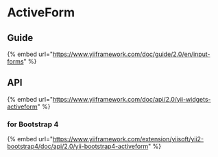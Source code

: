 # ActiveForm

## Guide

{% embed url="https://www.yiiframework.com/doc/guide/2.0/en/input-forms" %}

## API

{% embed url="https://www.yiiframework.com/doc/api/2.0/yii-widgets-activeform" %}

### for Bootstrap 4

{% embed url="https://www.yiiframework.com/extension/yiisoft/yii2-bootstrap4/doc/api/2.0/yii-bootstrap4-activeform" %}

